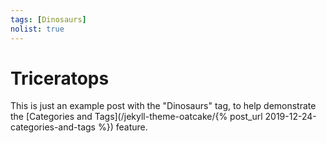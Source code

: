 ```yaml
---
tags: [Dinosaurs]
nolist: true
---
```


Triceratops
===========

This is just an example post with the "Dinosaurs" tag,
to help demonstrate the [Categories and Tags](/jekyll-theme-oatcake/{% post_url 2019-12-24-categories-and-tags %})
feature.
